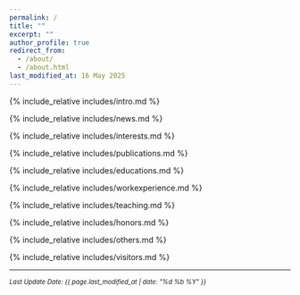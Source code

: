 ```yaml
---
permalink: /
title: ""
excerpt: ""
author_profile: true
redirect_from: 
  - /about/
  - /about.html
last_modified_at: 16 May 2025
---
```

<span class='anchor' id='about-me'></span>

{% include_relative includes/intro.md %}

{% include_relative includes/news.md %}

{% include_relative includes/interests.md %}

{% include_relative includes/publications.md %}

{% include_relative includes/educations.md %}

{% include_relative includes/workexperience.md %}

{% include_relative includes/teaching.md %}

{% include_relative includes/honors.md %}

{% include_relative includes/others.md %}

{% include_relative includes/visitors.md %}

---

<p style="font-size: 0.8em; font-style: italic;">Last Update Date: {{ page.last_modified_at | date: "%d %b %Y" }}</p>


